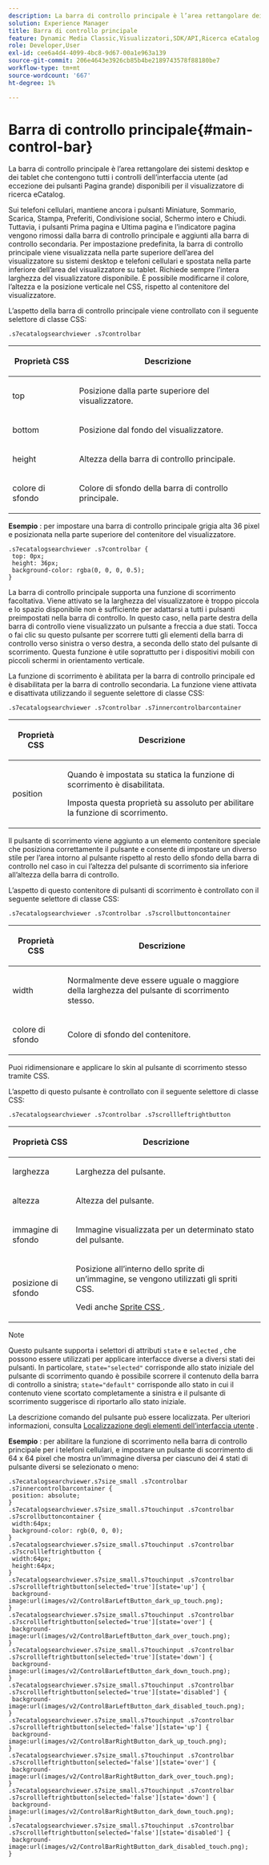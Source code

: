 ```yaml
---
description: La barra di controllo principale è l’area rettangolare dei sistemi desktop e dei tablet che contengono tutti i controlli dell’interfaccia utente (ad eccezione dei pulsanti Pagina grande) disponibili per il visualizzatore di ricerca eCatalog.
solution: Experience Manager
title: Barra di controllo principale
feature: Dynamic Media Classic,Visualizzatori,SDK/API,Ricerca eCatalog
role: Developer,User
exl-id: cee6a4d4-4099-4bc8-9d67-00a1e963a139
source-git-commit: 206e4643e3926cb85b4be2189743578f88180be7
workflow-type: tm+mt
source-wordcount: '667'
ht-degree: 1%

---
```


# Barra di controllo principale{#main-control-bar}

La barra di controllo principale è l’area rettangolare dei sistemi desktop e dei tablet che contengono tutti i controlli dell’interfaccia utente (ad eccezione dei pulsanti Pagina grande) disponibili per il visualizzatore di ricerca eCatalog.

Sui telefoni cellulari, mantiene ancora i pulsanti Miniature, Sommario, Scarica, Stampa, Preferiti, Condivisione social, Schermo intero e Chiudi. Tuttavia, i pulsanti Prima pagina e Ultima pagina e l’indicatore pagina vengono rimossi dalla barra di controllo principale e aggiunti alla barra di controllo secondaria. Per impostazione predefinita, la barra di controllo principale viene visualizzata nella parte superiore dell’area del visualizzatore su sistemi desktop e telefoni cellulari e spostata nella parte inferiore dell’area del visualizzatore su tablet. Richiede sempre l’intera larghezza del visualizzatore disponibile. È possibile modificarne il colore, l’altezza e la posizione verticale nel CSS, rispetto al contenitore del visualizzatore.

L’aspetto della barra di controllo principale viene controllato con il seguente selettore di classe CSS:

`.s7ecatalogsearchviewer .s7controlbar`

<table id="table_2C8D322F57114A72B43053CB4539C65C"> 
 <thead> 
  <tr> 
   <th colname="col1" class="entry"> <p> Proprietà CSS </p> </th> 
   <th colname="col2" class="entry"> <p>Descrizione </p> </th> 
  </tr> 
 </thead>
 <tbody> 
  <tr> 
   <td colname="col1"> <p> <span class="codeph"> top  </span> </p> </td> 
   <td colname="col2"> <p>Posizione dalla parte superiore del visualizzatore. </p> </td> 
  </tr> 
  <tr> 
   <td colname="col1"> <p> <span class="codeph"> bottom  </span> </p> </td> 
   <td colname="col2"> <p>Posizione dal fondo del visualizzatore. </p> </td> 
  </tr> 
  <tr> 
   <td colname="col1"> <p> <span class="codeph"> height </span> </p> </td> 
   <td colname="col2"> <p>Altezza della barra di controllo principale. </p> </td> 
  </tr> 
  <tr> 
   <td colname="col1"> <p> <span class="codeph"> colore di sfondo  </span> </p> </td> 
   <td colname="col2"> <p>Colore di sfondo della barra di controllo principale. </p> </td> 
  </tr> 
 </tbody> 
</table>

**Esempio** : per impostare una barra di controllo principale grigia alta 36 pixel e posizionata nella parte superiore del contenitore del visualizzatore.

```
.s7ecatalogsearchviewer .s7controlbar { 
 top: 0px; 
 height: 36px; 
 background-color: rgba(0, 0, 0, 0.5); 
}
```

La barra di controllo principale supporta una funzione di scorrimento facoltativa. Viene attivato se la larghezza del visualizzatore è troppo piccola e lo spazio disponibile non è sufficiente per adattarsi a tutti i pulsanti preimpostati nella barra di controllo. In questo caso, nella parte destra della barra di controllo viene visualizzato un pulsante a freccia a due stati. Tocca o fai clic su questo pulsante per scorrere tutti gli elementi della barra di controllo verso sinistra o verso destra, a seconda dello stato del pulsante di scorrimento. Questa funzione è utile soprattutto per i dispositivi mobili con piccoli schermi in orientamento verticale.

La funzione di scorrimento è abilitata per la barra di controllo principale ed è disabilitata per la barra di controllo secondaria. La funzione viene attivata e disattivata utilizzando il seguente selettore di classe CSS:

`.s7ecatalogsearchviewer .s7controlbar .s7innercontrolbarcontainer`

<table id="table_C8225F38309B4099AF58AA1A815A8D55"> 
 <thead> 
  <tr> 
   <th colname="col1" class="entry"> <p> Proprietà CSS </p> </th> 
   <th colname="col2" class="entry"> <p>Descrizione </p> </th> 
  </tr> 
 </thead>
 <tbody> 
  <tr> 
   <td colname="col1"> <p> <span class="codeph"> position </span> </p> </td> 
   <td colname="col2"> <p>Quando è impostata su <span class="codeph"> statica </span> la funzione di scorrimento è disabilitata. </p> <p>Imposta questa proprietà su <span class="codeph"> assoluto </span> per abilitare la funzione di scorrimento. </p> </td> 
  </tr> 
 </tbody> 
</table>

Il pulsante di scorrimento viene aggiunto a un elemento contenitore speciale che posiziona correttamente il pulsante e consente di impostare un diverso stile per l’area intorno al pulsante rispetto al resto dello sfondo della barra di controllo nel caso in cui l’altezza del pulsante di scorrimento sia inferiore all’altezza della barra di controllo.

L’aspetto di questo contenitore di pulsanti di scorrimento è controllato con il seguente selettore di classe CSS:

`.s7ecatalogsearchviewer .s7controlbar .s7scrollbuttoncontainer`

<table id="table_2CDDA8A18345497EAC4749A0D64C1658"> 
 <thead> 
  <tr> 
   <th colname="col1" class="entry"> <p> Proprietà CSS </p> </th> 
   <th colname="col2" class="entry"> <p>Descrizione </p> </th> 
  </tr> 
 </thead>
 <tbody> 
  <tr> 
   <td colname="col1"> <p> <span class="codeph"> width </span> </p> </td> 
   <td colname="col2"> <p>Normalmente deve essere uguale o maggiore della larghezza del pulsante di scorrimento stesso. </p> </td> 
  </tr> 
  <tr> 
   <td colname="col1"> <p> <span class="codeph"> colore di sfondo  </span> </p> </td> 
   <td colname="col2"> <p>Colore di sfondo del contenitore. </p> </td> 
  </tr> 
 </tbody> 
</table>

Puoi ridimensionare e applicare lo skin al pulsante di scorrimento stesso tramite CSS.

L’aspetto di questo pulsante è controllato con il seguente selettore di classe CSS:

`.s7ecatalogsearchviewer .s7controlbar .s7scrollleftrightbutton`

<table id="table_F61CB3F696AC4018B164082FFA7777F4"> 
 <thead> 
  <tr> 
   <th colname="col1" class="entry"> <p> Proprietà CSS </p> </th> 
   <th colname="col2" class="entry"> <p>Descrizione </p> </th> 
  </tr> 
 </thead>
 <tbody> 
  <tr> 
   <td colname="col1"> <p> <span class="codeph"> larghezza  </span> </p> </td> 
   <td colname="col2"> <p>Larghezza del pulsante. </p> </td> 
  </tr> 
  <tr> 
   <td colname="col1"> <p> <span class="codeph"> altezza  </span> </p> </td> 
   <td colname="col2"> <p>Altezza del pulsante. </p> </td> 
  </tr> 
  <tr> 
   <td colname="col1"> <p> <span class="codeph"> immagine di sfondo  </span> </p> </td> 
   <td colname="col2"> <p>Immagine visualizzata per un determinato stato del pulsante. </p> </td> 
  </tr> 
  <tr> 
   <td colname="col1"> <p> <span class="codeph"> posizione di sfondo  </span> </p> </td> 
   <td colname="col2"> <p>Posizione all’interno dello sprite di un’immagine, se vengono utilizzati gli spriti CSS. </p> <p>Vedi anche <a href="../../../c-html5-s7-aem-asset-viewers/c-html5-ecatsearch-viewer-about/c-html5-ecatsearch-viewer-customizingviewer/c-html5-ecatsearch-viewer-customizingviewer.md#section-9d570f95eb2443aca74c1b02f6e89aff" format="dita" scope="local"> Sprite CSS </a>. </p> </td> 
  </tr> 
 </tbody> 
</table>

>[!NOTE]
>
>Questo pulsante supporta i selettori di attributi `state` e `selected` , che possono essere utilizzati per applicare interfacce diverse a diversi stati dei pulsanti. In particolare, `state="selected"` corrisponde allo stato iniziale del pulsante di scorrimento quando è possibile scorrere il contenuto della barra di controllo a sinistra; `state="default"` corrisponde allo stato in cui il contenuto viene scortato completamente a sinistra e il pulsante di scorrimento suggerisce di riportarlo allo stato iniziale.

La descrizione comando del pulsante può essere localizzata. Per ulteriori informazioni, consulta [Localizzazione degli elementi dell’interfaccia utente](../../../c-html5-s7-aem-asset-viewers/c-html5-ecatsearch-viewer-about/c-html5-ecatsearch-viewer-localization.md#concept-cbfc39344c494eb7b9f6a272cff0cc74) .

**Esempio** : per abilitare la funzione di scorrimento nella barra di controllo principale per i telefoni cellulari, e impostare un pulsante di scorrimento di 64 x 64 pixel che mostra un’immagine diversa per ciascuno dei 4 stati di pulsante diversi se selezionato o meno:

```
.s7ecatalogsearchviewer.s7size_small .s7controlbar .s7innercontrolbarcontainer { 
 position: absolute; 
} 
.s7ecatalogsearchviewer.s7size_small.s7touchinput .s7controlbar .s7scrollbuttoncontainer { 
 width:64px; 
 background-color: rgb(0, 0, 0); 
} 
.s7ecatalogsearchviewer.s7size_small.s7touchinput .s7controlbar .s7scrollleftrightbutton { 
 width:64px; 
 height:64px; 
} 
.s7ecatalogsearchviewer.s7size_small.s7touchinput .s7controlbar .s7scrollleftrightbutton[selected='true'][state='up'] { 
 background-image:url(images/v2/ControlBarLeftButton_dark_up_touch.png); 
} 
.s7ecatalogsearchviewer.s7size_small.s7touchinput .s7controlbar .s7scrollleftrightbutton[selected='true'][state='over'] { 
 background-image:url(images/v2/ControlBarLeftButton_dark_over_touch.png); 
} 
.s7ecatalogsearchviewer.s7size_small.s7touchinput .s7controlbar .s7scrollleftrightbutton[selected='true'][state='down'] { 
 background-image:url(images/v2/ControlBarLeftButton_dark_down_touch.png); 
} 
.s7ecatalogsearchviewer.s7size_small.s7touchinput .s7controlbar .s7scrollleftrightbutton[selected='true'][state='disabled'] { 
 background-image:url(images/v2/ControlBarLeftButton_dark_disabled_touch.png); 
} 
.s7ecatalogsearchviewer.s7size_small.s7touchinput .s7controlbar .s7scrollleftrightbutton[selected='false'][state='up'] { 
 background-image:url(images/v2/ControlBarRightButton_dark_up_touch.png); 
} 
.s7ecatalogsearchviewer.s7size_small.s7touchinput .s7controlbar .s7scrollleftrightbutton[selected='false'][state='over'] { 
 background-image:url(images/v2/ControlBarRightButton_dark_over_touch.png); 
} 
.s7ecatalogsearchviewer.s7size_small.s7touchinput .s7controlbar .s7scrollleftrightbutton[selected='false'][state='down'] { 
 background-image:url(images/v2/ControlBarRightButton_dark_down_touch.png); 
} 
.s7ecatalogsearchviewer.s7size_small.s7touchinput .s7controlbar .s7scrollleftrightbutton[selected='false'][state='disabled'] { 
 background-image:url(images/v2/ControlBarRightButton_dark_disabled_touch.png); 
}
```
